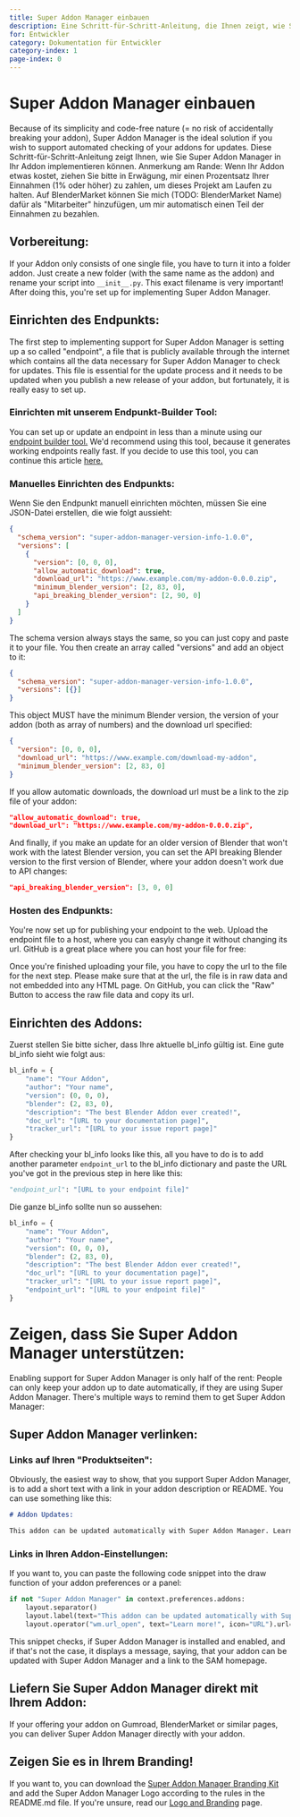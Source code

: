 ```yaml
---
title: Super Addon Manager einbauen
description: Eine Schritt-für-Schritt-Anleitung, die Ihnen zeigt, wie Sie Super Addon Manager in Ihr Addon implementieren.
for: Entwickler
category: Dokumentation für Entwickler
category-index: 1
page-index: 0
---
```


# Super Addon Manager einbauen

Because of its simplicity and code-free nature (= no risk of accidentally breaking your addon), Super Addon Manager is the ideal solution if you wish to support automated checking of your addons for updates. Diese Schritt-für-Schritt-Anleitung zeigt Ihnen, wie Sie Super Addon Manager in Ihr Addon implementieren können. Anmerkung am Rande: Wenn Ihr Addon etwas kostet, ziehen Sie bitte in Erwägung, mir einen Prozentsatz Ihrer Einnahmen (1% oder höher) zu zahlen, um dieses Projekt am Laufen zu halten. Auf BlenderMarket können Sie mich (TODO: BlenderMarket Name) dafür als "Mitarbeiter" hinzufügen, um mir automatisch einen Teil der Einnahmen zu bezahlen.

## Vorbereitung:

If your Addon only consists of one single file, you have to turn it into a folder addon. Just create a new folder (with the same name as the addon) and rename your script into `__init__.py`. This exact filename is very important! After doing this, you're set up for implementing Super Addon Manager.

## Einrichten des Endpunkts:

The first step to implementing support for Super Addon Manager is setting up a so called "endpoint", a file that is publicly available through the internet which contains all the data necessary for Super Addon Manager to check for updates. This file is essential for the update process and it needs to be updated when you publish a new release of your addon, but fortunately, it is really easy to set up.

### Einrichten mit unserem Endpunkt-Builder Tool:

You can set up or update an endpoint in less than a minute using our [endpoint builder tool.](/endpoint-builder) We'd recommend using this tool, because it generates working endpoints really fast. If you decide to use this tool, you can continue this article [here.](#hosting-the-endpoint)

### Manuelles Einrichten des Endpunkts:

Wenn Sie den Endpunkt manuell einrichten möchten, müssen Sie eine JSON-Datei erstellen, die wie folgt aussieht:

```json
{
  "schema_version": "super-addon-manager-version-info-1.0.0",
  "versions": [
    {
      "version": [0, 0, 0],
      "allow_automatic_download": true,
      "download_url": "https://www.example.com/my-addon-0.0.0.zip",
      "minimum_blender_version": [2, 83, 0],
      "api_breaking_blender_version": [2, 90, 0]
    }
  ]
}
```

The schema version always stays the same, so you can just copy and paste it to your file. You then create an array called "versions" and add an object to it:

```json
{
  "schema_version": "super-addon-manager-version-info-1.0.0",
  "versions": [{}]
}
```

This object MUST have the minimum Blender version, the version of your addon (both as array of numbers) and the download url specified:

```json
{
  "version": [0, 0, 0],
  "download_url": "https://www.example.com/download-my-addon",
  "minimum_blender_version": [2, 83, 0]
}
```

If you allow automatic downloads, the download url must be a link to the zip file of your addon:

```json
"allow_automatic_download": true,
"download_url": "https://www.example.com/my-addon-0.0.0.zip",
```

And finally, if you make an update for an older version of Blender that won't work with the latest Blender version, you can set the API breaking Blender version to the first version of Blender, where your addon doesn't work due to API changes:

```json
"api_breaking_blender_version": [3, 0, 0]
```

### Hosten des Endpunkts:

You're now set up for publishing your endpoint to the web. Upload the endpoint file to a host, where you can easyly change it without changing its url. GitHub is a great place where you can host your file for free:

<!-- TODO: Add a description on hosting an endpoint on GitHub -->

Once you're finished uploading your file, you have to copy the url to the file for the next step. Please make sure that at the url, the file is in raw data and not embedded into any HTML page. On GitHub, you can click the "Raw" Button to access the raw file data and copy its url.

## Einrichten des Addons:

Zuerst stellen Sie bitte sicher, dass Ihre aktuelle bl_info gültig ist. Eine gute bl_info sieht wie folgt aus:

```python
bl_info = {
    "name": "Your Addon",
    "author": "Your name",
    "version": (0, 0, 0),
    "blender": (2, 83, 0),
    "description": "The best Blender Addon ever created!",
    "doc_url": "[URL to your documentation page]",
    "tracker_url": "[URL to your issue report page]"
}
```

After checking your bl_info looks like this, all you have to do is to add another parameter `endpoint_url` to the bl_info dictionary and paste the URL you've got in the previous step in here like this:

```python
"endpoint_url": "[URL to your endpoint file]"
```

Die ganze bl_info sollte nun so aussehen:

```python
bl_info = {
    "name": "Your Addon",
    "author": "Your name",
    "version": (0, 0, 0),
    "blender": (2, 83, 0),
    "description": "The best Blender Addon ever created!",
    "doc_url": "[URL to your documentation page]",
    "tracker_url": "[URL to your issue report page]",
    "endpoint_url": "[URL to your endpoint file]"
}
```

<div class="container">
<div class="row mt-3">

# Zeigen, dass Sie Super Addon Manager unterstützen:

Enabling support for Super Addon Manager is only half of the rent: People can only keep your addon up to date automatically, if they are using Super Addon Manager. There's multiple ways to remind them to get Super Addon Manager:

## Super Addon Manager verlinken:

### Links auf Ihren "Produktseiten":

Obviously, the easiest way to show, that you support Super Addon Manager, is to add a short text with a link in your addon description or README. You can use something like this:

```markdown
# Addon Updates:

This addon can be updated automatically with Super Addon Manager. Learn more on their site: https//TODO
```

### Links in Ihren Addon-Einstellungen:

If you want to, you can paste the following code snippet into the draw function of your addon preferences or a panel:

```python
if not "Super Addon Manager" in context.preferences.addons:
    layout.separator()
    layout.label(text="This addon can be updated automatically with Super Addon Manager.")
    layout.operator("wm.url_open", text="Learn more!", icon="URL").url="https//TODO"
```

This snippet checks, if Super Addon Manager is installed and enabled, and if that's not the case, it displays a message, saying, that your addon can be updated with Super Addon Manager and a link to the SAM homepage.

## Liefern Sie Super Addon Manager direkt mit Ihrem Addon:

If your offering your addon on Gumroad, BlenderMarket or similar pages, you can deliver Super Addon Manager directly with your addon.

## Zeigen Sie es in Ihrem Branding!

If you want to, you can download the [Super Addon Manager Branding Kit](https//TODO) and add the Super Addon Manager Logo according to the rules in the README.md file. If you're unsure, read our [Logo and Branding](https//TODO) page.
